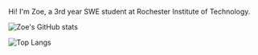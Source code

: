 Hi! I'm Zoe, a 3rd year SWE student at Rochester Institute of Technology.

![Zoe's GitHub stats](https://github-readme-stats.vercel.app/api?username=zizz-0&show_icons=true&hide=stars&bg_color=00000000&theme=blue_navy&rank_icon=github&ring_color=6032a8)

![Top Langs](https://github-readme-stats.vercel.app/api/top-langs/?username=zizz-0&layout=compact&bg_color=00000000&theme=blue_navy)